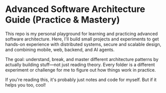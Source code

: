 # Advanced Software Architecture Guide (Practice & Mastery)

This repo is my personal playground for learning and practicing advanced software architecture. Here, I'll build small projects and experiments to get hands-on experience with distributed systems, secure and scalable design, and combining mobile, web, backend, and AI agents.

The goal: understand, break, and master different architecture patterns by actually building stuff—not just reading theory. Every folder is a different experiment or challenge for me to figure out how things work in practice.

If you're reading this, it's probably just notes and code for myself. But if it helps you too, cool!
